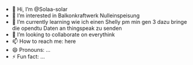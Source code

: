- 👋 Hi, I’m @Solaa-solar
- 👀 I’m interested in Balkonkraftwerk Nulleinspeisung
- 🌱 I’m currently learning wie ich einen Shelly pm min gen 3 dazu bringe die opendtu Daten an thingspeak zu senden
- 💞️ I’m looking to collaborate on everythink
- 📫 How to reach me: here
- 😄 Pronouns: ...
- ⚡ Fun fact: ...

<!---
Solaa-solar/Solaa-solar is a ✨ special ✨ repository because its `README.md` (this file) appears on your GitHub profile.
You can click the Preview link to take a look at your changes.
--->
